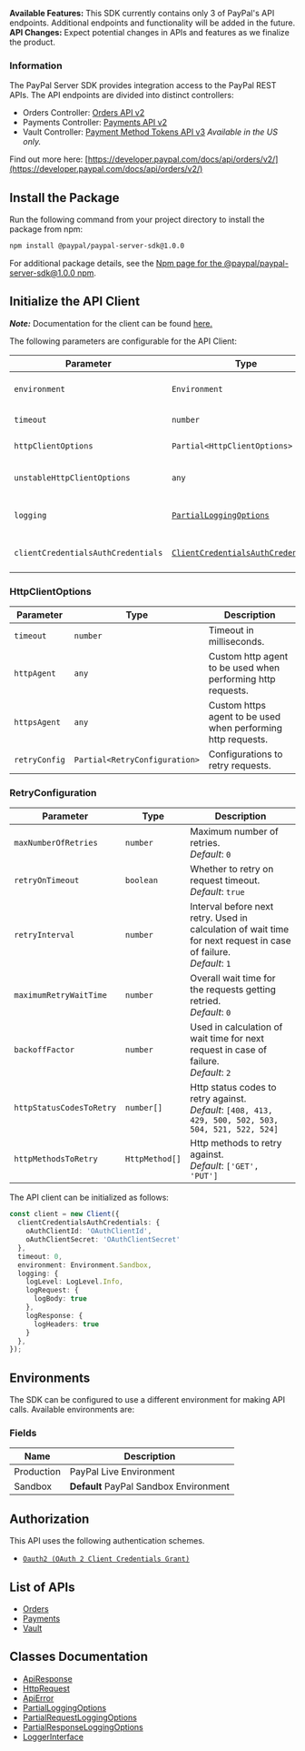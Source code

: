  **Available Features:** This SDK currently contains only 3 of PayPal's API endpoints. Additional endpoints and functionality will be added in the future.
 **API Changes:** Expect potential changes in APIs and features as we finalize the product.

### Information

The PayPal Server SDK provides integration access to the PayPal REST APIs. The API endpoints are divided into distinct controllers:

- Orders Controller: <a href="https://developer.paypal.com/docs/api/orders/v2/">Orders API v2</a>
- Payments Controller: <a href="https://developer.paypal.com/docs/api/payments/v2/">Payments API v2</a>
- Vault Controller: <a href="https://developer.paypal.com/docs/api/payment-tokens/v3/">Payment Method Tokens API v3</a> *Available in the US only.*

Find out more here: [https://developer.paypal.com/docs/api/orders/v2/](https://developer.paypal.com/docs/api/orders/v2/)

## Install the Package

Run the following command from your project directory to install the package from npm:

```bash
npm install @paypal/paypal-server-sdk@1.0.0
```

For additional package details, see the [Npm page for the @paypal/paypal-server-sdk@1.0.0 npm](https://www.npmjs.com/package/@paypal/paypal-server-sdk/v/1.0.0).

## Initialize the API Client

**_Note:_** Documentation for the client can be found [here.](https://www.github.com/paypal/PayPal-TypeScript-Server-SDK/tree/1.0.0/doc/client.md)

The following parameters are configurable for the API Client:

| Parameter | Type | Description |
|  --- | --- | --- |
| `environment` | `Environment` | The API environment. <br> **Default: `Environment.Sandbox`** |
| `timeout` | `number` | Timeout for API calls.<br>*Default*: `0` |
| `httpClientOptions` | `Partial<HttpClientOptions>` | Stable configurable http client options. |
| `unstableHttpClientOptions` | `any` | Unstable configurable http client options. |
| `logging` | [`PartialLoggingOptions`](https://www.github.com/paypal/PayPal-TypeScript-Server-SDK/tree/1.0.0/doc/partial-logging-options.md) | Logging Configuration to enable logging |
| `clientCredentialsAuthCredentials` | [`ClientCredentialsAuthCredentials`](https://www.github.com/paypal/PayPal-TypeScript-Server-SDK/tree/1.0.0/doc/auth/oauth-2-client-credentials-grant.md) | The credential object for clientCredentialsAuth |

### HttpClientOptions

| Parameter | Type | Description |
|  --- | --- | --- |
| `timeout` | `number` | Timeout in milliseconds. |
| `httpAgent` | `any` | Custom http agent to be used when performing http requests. |
| `httpsAgent` | `any` | Custom https agent to be used when performing http requests. |
| `retryConfig` | `Partial<RetryConfiguration>` | Configurations to retry requests. |

### RetryConfiguration

| Parameter | Type | Description |
|  --- | --- | --- |
| `maxNumberOfRetries` | `number` | Maximum number of retries. <br> *Default*: `0` |
| `retryOnTimeout` | `boolean` | Whether to retry on request timeout. <br> *Default*: `true` |
| `retryInterval` | `number` | Interval before next retry. Used in calculation of wait time for next request in case of failure. <br> *Default*: `1` |
| `maximumRetryWaitTime` | `number` | Overall wait time for the requests getting retried. <br> *Default*: `0` |
| `backoffFactor` | `number` | Used in calculation of wait time for next request in case of failure. <br> *Default*: `2` |
| `httpStatusCodesToRetry` | `number[]` | Http status codes to retry against. <br> *Default*: `[408, 413, 429, 500, 502, 503, 504, 521, 522, 524]` |
| `httpMethodsToRetry` | `HttpMethod[]` | Http methods to retry against. <br> *Default*: `['GET', 'PUT']` |

The API client can be initialized as follows:

```ts
const client = new Client({
  clientCredentialsAuthCredentials: {
    oAuthClientId: 'OAuthClientId',
    oAuthClientSecret: 'OAuthClientSecret'
  },
  timeout: 0,
  environment: Environment.Sandbox,
  logging: {
    logLevel: LogLevel.Info,
    logRequest: {
      logBody: true
    },
    logResponse: {
      logHeaders: true
    }
  },
});
```

## Environments

The SDK can be configured to use a different environment for making API calls. Available environments are:

### Fields

| Name | Description |
|  --- | --- |
| Production | PayPal Live Environment |
| Sandbox | **Default** PayPal Sandbox Environment |

## Authorization

This API uses the following authentication schemes.

* [`Oauth2 (OAuth 2 Client Credentials Grant)`](https://www.github.com/paypal/PayPal-TypeScript-Server-SDK/tree/1.0.0/doc/auth/oauth-2-client-credentials-grant.md)

## List of APIs

* [Orders](https://www.github.com/paypal/PayPal-TypeScript-Server-SDK/tree/1.0.0/doc/controllers/orders.md)
* [Payments](https://www.github.com/paypal/PayPal-TypeScript-Server-SDK/tree/1.0.0/doc/controllers/payments.md)
* [Vault](https://www.github.com/paypal/PayPal-TypeScript-Server-SDK/tree/1.0.0/doc/controllers/vault.md)

## Classes Documentation

* [ApiResponse](https://www.github.com/paypal/PayPal-TypeScript-Server-SDK/tree/1.0.0/doc/api-response.md)
* [HttpRequest](https://www.github.com/paypal/PayPal-TypeScript-Server-SDK/tree/1.0.0/doc/http-request.md)
* [ApiError](https://www.github.com/paypal/PayPal-TypeScript-Server-SDK/tree/1.0.0/doc/api-error.md)
* [PartialLoggingOptions](https://www.github.com/paypal/PayPal-TypeScript-Server-SDK/tree/1.0.0/doc/partial-logging-options.md)
* [PartialRequestLoggingOptions](https://www.github.com/paypal/PayPal-TypeScript-Server-SDK/tree/1.0.0/doc/partial-request-logging-options.md)
* [PartialResponseLoggingOptions](https://www.github.com/paypal/PayPal-TypeScript-Server-SDK/tree/1.0.0/doc/partial-response-logging-options.md)
* [LoggerInterface](https://www.github.com/paypal/PayPal-TypeScript-Server-SDK/tree/1.0.0/doc/logger-interface.md)

